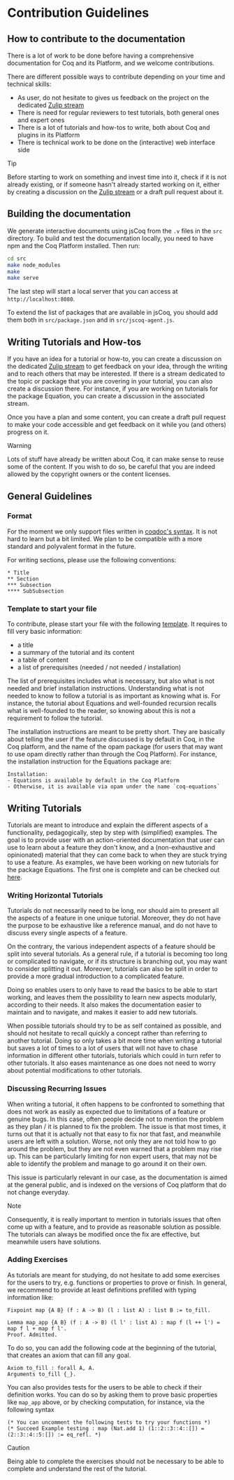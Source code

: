 
# Contribution Guidelines

## How to contribute to the documentation

There is a lot of work to be done before having a comprehensive documentation for Coq and its Platform, and we welcome contributions.

There are different possible ways to contribute depending on your time and technical skills:

- As user, do not hesitate to gives us feedback on the project on the dedicated [Zulip stream](https://coq.zulipchat.com/#narrow/stream/437203-Platform-docs)
- There is need for regular reviewers to test tutorials, both general ones and expert ones
- There is a lot of tutorials and how-tos to write, both about Coq and plugins in its Platform
- There is technical work to be done on the (interactive) web interface side

> [!TIP]
> Before starting to work on something and invest time into it, check if it is not already existing,
> or if someone hasn't already started working on it, either by creating a discussion on the [Zulip stream](https://coq.zulipchat.com/#narrow/stream/437203-Platform-docs) or a draft pull request about it.


## Building the documentation

We generate interactive documents using jsCoq from the `.v` files in the `src` directory.
To build and test the documentation locally, you need to have npm and the Coq Platform installed.
Then run:

```bash
cd src
make node_modules
make
make serve
```

The last step will start a local server that you can access at `http://localhost:8080`.

To extend the list of packages that are available in jsCoq, you should add them both in `src/package.json` and in `src/jscoq-agent.js`.

## Writing Tutorials and How-tos

If you have an idea for a tutorial or how-to, you can create a discussion on the dedicated [Zulip stream](https://coq.zulipchat.com/#narrow/stream/437203-Platform-docs)
to get feedback on your idea, through the writing and to reach others that may be interested.
If there is a stream dedicated to the topic or package that you are covering in your tutorial, you can also create a discussion there.
For instance, if you are working on tutorials for the package
Equation, you can create a discussion in the associated stream.

Once you have a plan and some content, you can create a draft pull request to make your code accessible
and get feedback on it while you (and others) progress on it.

> [!WARNING]
> Lots of stuff have already be written about Coq, it can make sense to reuse some of the content.
> If you wish to do so, be careful that you are indeed allowed by the copyright owners or the content licenses.


## General Guidelines

### Format
For the moment we only support files written in [coqdoc's syntax](https://coq.inria.fr/doc/V8.19.0/refman/using/tools/coqdoc.html?highlight=coqdoc).
It is not hard to learn but a bit limited.
We plan to be compatible with a more standard and polyvalent format in the future.

For writing sections, please use the following conventions:
```
* Title
** Section
*** Subsection
**** SubSubsection
```

### Template to start your file
To contribute, please start your file with the following [template](template.md).
It requires to fill very basic information:
  - a title
  - a summary of the tutorial and its content
  - a table of content
  - a list of prerequisites (needed / not needed / installation)

  The list of prerequisites includes what is necessary, but also what is
  not needed and brief installation instructions.
  Understanding what is not needed to know to follow a tutorial is as
  important as knowing what is.
  For instance, the tutorial about Equations and well-founded recursion
  recalls what is well-founded to the reader, so knowing about this is not a
  requirement to follow the tutorial.

  The installation instructions are meant to be pretty short.
  They are basically about telling the user if the feature discussed is by
  default in Coq, in the Coq platform, and the name of the opam package
  (for users that may want to use opam directly rather than through the Coq Platform).
  For instance, the installation instruction for the Equations package are:
  ```
  Installation:
  - Equations is available by default in the Coq Platform
  - Otherwise, it is available via opam under the name `coq-equations`
  ```

## Writing Tutorials
Tutorials are meant to introduce and explain the different aspects of a functionality, pedagogically, step by step with (simplified) examples.
The goal is to provide user with an action-oriented documentation that user can use to learn about a feature they don't know,
and a (non-exhaustive and opinionated) material that they can come back to when they are stuck trying to use a feature.
As examples, we have been working on new tutorials for the package Equations.
The first one is complete and can be checked out [here](src/Tutorial_Equations_basics.v).


### Writing Horizontal Tutorials

Tutorials do not necessarily need to be long, nor should aim to present
all the aspects of a feature in one unique tutorial.
Moreover, they do not have the purpose to be exhaustive like a reference
manual, and do not have to discuss every single aspects of a feature.

On the contrary, the various independent aspects of a feature should be split into several tutorials.
As a general rule, if a tutorial is becoming too long or complicated to navigate,
or if its structure is branching out, you may want to consider splitting it out.
Moreover, tutorials can also be split in order to provide a more gradual introduction to a complicated feature.

Doing so enables users to only have to read the basics to be able to start working,
and leaves them the possibility to learn new aspects modularly, according to their needs.
It also makes the documentation easier to maintain and to navigate, and makes it easier to add new tutorials.

When possible tutorials should try to be as self contained as possible,
and should not hesitate to recall quickly a concept rather than referring to another tutorial.
Doing so only takes a bit more time when writing a tutorial but saves a lot of times to a lot of users
that will not have to chase information in different other tutorials, tutorials which could in turn refer to other tutorials.
It also eases maintenance as one does not need to worry about potential modifications to other tutorials.

### Discussing Recurring Issues

When writing a tutorial, it often happens to be confronted to something that
does not work as easily as expected due to limitations of a feature or genuine bugs.
In this case, often people decide not to mention the problem as they plan /
it is planned to fix the problem.
The issue is that most times, it turns out that it is actually not that easy to fix
nor that fast, and meanwhile users are left with a solution.
Worse, not only they are not told how to go around the problem,
but they are not even warned that a problem may rise up.
This can be particularly limiting for non expert users, that may not be able
to identify the problem and manage to go around it on their own.

This issue is particularly relevant in our case, as the documentation is aimed
at the general public, and is indexed on the versions of Coq platform
that do not change everyday.

> [!NOTE]
> Consequently, it is really important to mention in tutorials issues that
> often come up with a feature, and to provide as reasonable solution as possible.
> The tutorials can always be modified once the fix are effective, but meanwhile
> users have solutions.


### Adding Exercises
As tutorials are meant for studying, do not hesitate to add some exercises
for the users to try, e.g. functions or properties to prove or finish.
In general, we recommend to provide at least definitions prefilled with typing information like:

```
Fixpoint map {A B} (f : A -> B) (l : list A) : list B := to_fill.

Lemma map_app {A B} (f : A -> B) (l l' : list A) : map f (l ++ l') = map f l + map f l'.
Proof. Admitted.
```

To do so, you can add the following code at the beginning of the tutorial,
that creates an axiom that can fill any goal.
```
Axiom to_fill : forall A, A.
Arguments to_fill {_}.
```

You can also provides tests for the users to be able to check if their definition works.
You can do so by asking them to prove basic properties like `map_app` above, or by checking computation, for instance, via the following syntax
```
(* You can uncomment the following tests to try your functions *)
(* Succeed Example testing : map (Nat.add 1) (1::2::3::4::[]) = (2::3::4::5:[]) := eq_refl. *)
```

> [!CAUTION]
> Being able to complete the exercises should not be necessary to be able
> to complete and understand the rest of the tutorial.

